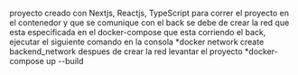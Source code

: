 proyecto creado con Nextjs, Reactjs, TypeScript
para correr el proyecto en el contenedor y que se comunique con el back se debe de crear la red que esta especificada en el docker-compose que esta corriendo el back, ejecutar el siguiente comando en la consola
*docker network create backend_network
despues de crear la red levantar el proyecto
*docker-compose up --build
